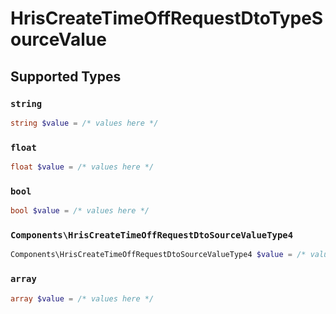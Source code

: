 # HrisCreateTimeOffRequestDtoTypeSourceValue


## Supported Types

### `string`

```php
string $value = /* values here */
```

### `float`

```php
float $value = /* values here */
```

### `bool`

```php
bool $value = /* values here */
```

### `Components\HrisCreateTimeOffRequestDtoSourceValueType4`

```php
Components\HrisCreateTimeOffRequestDtoSourceValueType4 $value = /* values here */
```

### `array`

```php
array $value = /* values here */
```

